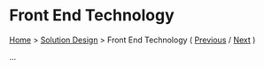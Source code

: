 # Front End Technology

[Home](../README.md) > [Solution Design](../README.md#solution-design) > Front End Technology ( [Previous](./5-data-storage.md) / [Next](./7-security.md) )

...
